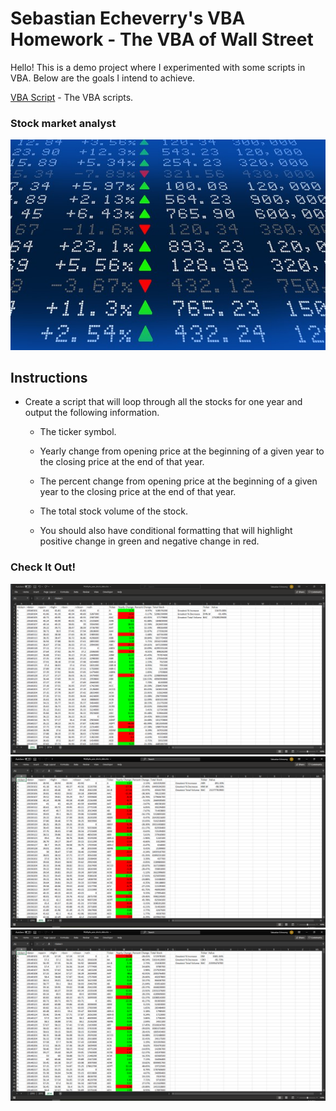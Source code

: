 # Sebastian Echeverry's VBA Homework - The VBA of Wall Street

Hello! This is a demo project where I experimented with some scripts in VBA. Below are the goals I intend to achieve.

[VBA Script](Resources/VBAScripts.vbs) - The VBA scripts.

### Stock market analyst

![stock Market](Images/stockmarket.jpg)

## Instructions

* Create a script that will loop through all the stocks for one year and output the following information.

  * The ticker symbol.

  * Yearly change from opening price at the beginning of a given year to the closing price at the end of that year.

  * The percent change from opening price at the beginning of a given year to the closing price at the end of that year.

  * The total stock volume of the stock.

  * You should also have conditional formatting that will highlight positive change in green and negative change in red.

### Check It Out!

![2016](Images/VBA_2016.PNG)
![2015](Images/VBA_2015.PNG)
![2014](Images/VBA_2014.PNG)
